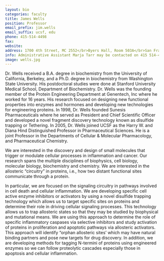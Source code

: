 ```yaml
---
layout: bio
categories: faculty
title: James Wells
position: Professor
email_prefix: jim.wells
email_suffix: ucsf, edu
phone: 415-514-4498
fax: 
website:
address: 1700 4th Street, MC 2552</br>Byers Hall, Room 503A</br>San Francisco, CA 94158-2552</br>
info: Administrative Assistant Marja Tarr may be contacted on 415 514-4757 or at <span class="e">marja.tarr / cmp, ucsf, edu </span>
image: wells.jpg
---
```


Dr. Wells received a B.A. degree in biochemistry from the University of California, Berkeley, and a Ph.D. degree in biochemistry from Washington State University. His postdoctoral studies were done at Stanford University Medical School, Department of Biochemistry. Dr. Wells was the founding member of the Protein Engineering Department at Genentech, Inc where he worked for 16 years. His research focused on designing new functional properties into enzymes and hormones and developing new technologies for engineering proteins. In 1998, Dr. Wells founded Sunesis Pharmaceuticals where he served as President and Chief Scientific Officer and developed a novel fragment discovery technology known as disulfide trapping or Tethering. In 2005, Dr. Wells joined UCSF as the Harry W. and Diana Hind Distinguished Professor in Pharmaceutical Sciences. He is a joint Professor in the Departments of Cellular & Molecular Pharmacology, and Pharmaceutical Chemistry. 

We are interested in the discovery and design of small molecules that trigger or modulate cellular processes in inflammation and cancer. Our research spans the multiple disciplines of biophysics, cell biology, molecular biology, biochemistry and chemistry. We are interested in the allosteric “circuitry” in proteins, i.e., how two distant functional sites communicate through a protein.

In particular, we are focused on the signaling circuitry in pathways involved in cell death and cellular inflammation. We are developing specific cell active enzyme inhibitors or activators by using a novel disulfide trapping technology which allows us to target specific sites on proteins and determine their role in driving cellular signaling processes. This technology allows us to trap allosteric states so that they may be studied by biophysical and mutational means. We are using this approach to determine the role of specific inflammatory caspases via selective inhibitors and study activation of proteins in proliferation and apoptotic pathways via allosteric activators. This approach will identify “orphan allosteric sites’ which may have natural binding partners and pose new targets for drug discovery. In addition, we are developing methods for tagging N-termini of proteins using engineered enzymes so we can follow proteolytic cascades especially those in apoptosis and cellular inflammation.
